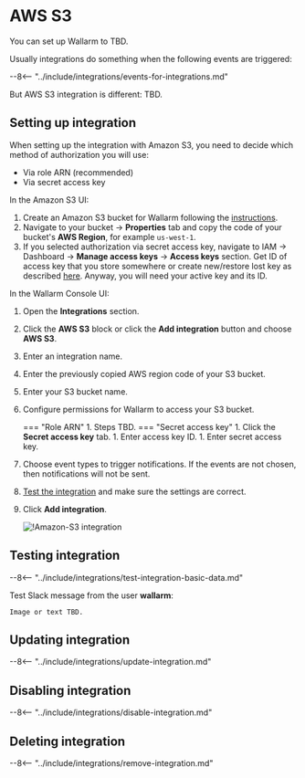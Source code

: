 # AWS S3

You can set up Wallarm to TBD.

Usually integrations do something when the following events are triggered:

--8<-- "../include/integrations/events-for-integrations.md"

But AWS S3 integration is different: TBD.

## Setting up integration

When setting up the integration with Amazon S3, you need to decide which method of authorization you will use:

* Via role ARN (recommended)
* Via secret access key

In the Amazon S3 UI:

1. Create an Amazon S3 bucket for Wallarm following the [instructions](https://docs.aws.amazon.com/AmazonS3/latest/userguide/GetStartedWithS3.html).
1. Navigate to your bucket → **Properties** tab and copy the code of your bucket's **AWS Region**, for example `us-west-1`.
1. If you selected authorization via secret access key, navigate to IAM → Dashboard → **Manage access keys** → **Access keys** section. Get ID of access key that you store somewhere or create new/restore lost key as described [here](https://aws.amazon.com/ru/blogs/security/wheres-my-secret-access-key/). Anyway, you will need your active key and its ID.

In the Wallarm Console UI:

1. Open the **Integrations** section.
1. Click the **AWS S3** block or click the **Add integration** button and choose **AWS S3**.
1. Enter an integration name.
1. Enter the previously copied AWS region code of your S3 bucket.
1. Enter your S3 bucket name.
1. Configure permissions for Wallarm to access your S3 bucket.

    === "Role ARN"
        1. Steps TBD.
    === "Secret access key"
        1. Click the **Secret access key** tab.
        1. Enter access key ID.
        1. Enter secret access key.

1. Choose event types to trigger notifications. If the events are not chosen, then notifications will not be sent.
1. [Test the integration](#testing-integration) and make sure the settings are correct.
1. Click **Add integration**.

      ![!Amazon-S3 integration](../../../images/user-guides/settings/integrations/TBD.png)

## Testing integration

--8<-- "../include/integrations/test-integration-basic-data.md"

Test Slack message from the user **wallarm**:

```
Image or text TBD.
```

## Updating integration

--8<-- "../include/integrations/update-integration.md"

## Disabling integration

--8<-- "../include/integrations/disable-integration.md"

## Deleting integration

--8<-- "../include/integrations/remove-integration.md"

